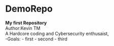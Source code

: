# DemoRepo
**My first Repository**<br>
Author:Kevin TM<br>
A Hardcore coding and Cybersecurity enthusaist,<br>
-Goals:
    - first
    - second
    - third


